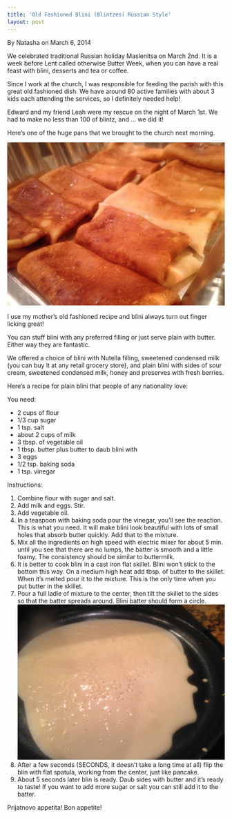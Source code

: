 ```yaml
---
title: 'Old Fashioned Blini (Blintzes) Russian Style'
layout: post
---
```


By Natasha on March 6, 2014

We celebrated traditional Russian holiday Maslenitsa on March 2nd. It is
a week before Lent called otherwise Butter Week, when you can have a
real feast with blini, desserts and tea or coffee.

Since I work at the church, I was responsible for feeding the parish
with this great old fashioned dish. We have around 80 active families
with about 3 kids each attending the services, so I definitely needed
help!

Edward and my friend Leah were my rescue on the night of March 1st. We
had to make no less than 100 of blintz, and … we did it!

Here’s one of the huge pans that we brought to the church next morning.

![file](/img/image-1399850635494.png)

I use my mother’s old fashioned recipe and blini always turn out finger
licking great!

You can stuff blini with any preferred filling or just serve plain with
butter. Either way they are fantastic.

We offered a choice of blini with Nutella filling, sweetened condensed
milk (you can buy it at any retail grocery store), and plain blini with
sides of sour cream, sweetened condensed milk, honey and preserves with
fresh berries.

Here’s a recipe for plain blini that people of any nationality love:

You need:

-   2 cups of flour
-   1/3 cup sugar
-   1 tsp. salt
-   about 2 cups of milk
-   3 tbsp. of vegetable oil
-   1 tbsp. butter plus butter to daub blini with
-   3 eggs
-   1/2 tsp. baking soda
-   1 tsp. vinegar

Instructions:

1.  Combine flour with sugar and salt.
2.  Add milk and eggs. Stir.
3.  Add vegetable oil.
4.  In a teaspoon with baking soda pour the vinegar, you’ll see the
    reaction. This is what you need. It will make blini look beautiful
    with lots of small holes that absorb butter quickly. Add that to the
    mixture.
5.  Mix all the ingredients on high speed with electric mixer for about
    5 min. until you see that there are no lumps, the batter is smooth
    and a little foamy. The consistency should be similar to buttermilk.
6.  It is better to cook blini in a cast iron flat skillet. Blini won’t
    stick to the bottom this way. On a medium high heat add tbsp. of
    butter to the skillet. When it’s melted pour it to the mixture. This
    is the only time when you put butter in the skillet.
7.  Pour a full ladle of mixture to the center, then tilt the skillet to
    the sides so that the batter spreads around. Blini batter should
    form a circle. ![file](/img/image-1399850732705.png)
8.  After a few seconds (SECONDS, it doesn’t take a long time at all)
    flip the blin with flat spatula, working from the center, just like
    pancake.
9.  About 5 seconds later blin is ready. Daub sides with butter and it’s
    ready to taste! If you want to add more sugar or salt you can still
    add it to the batter.

Prijatnovo appetita! Bon appetite!
